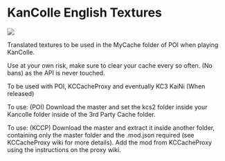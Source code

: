 # KanColle English Textures
![](https://i.imgur.com/kYiiHRo.png)

Translated textures to be used in the MyCache folder of POI when playing KanColle.

Use at your own risk, make sure to clear your cache every so often.
(No bans) as the API is never touched. 

To be used with POI, KCCacheProxy and eventually KC3 KaiNi (When released)

To use: (POI)
Download the master and set the kcs2 folder inside your Kancolle folder inside of the 3rd Party Cache folder.

To use: (KCCP)
Download the master and extract it inside another folder, containing only the master folder and the .mod.json required (see KCCacheProxy wiki for more details). Add the mod from KCCacheProxy using the instructions on the proxy wiki.
